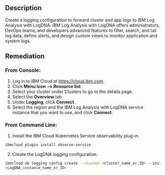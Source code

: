 ## Description

Create a logging configuration to forward cluster and app logs to IBM Log Analysis with
LogDNA. IBM Log Analysis with LogDNA offers administrators, DevOps teams, and
developers advanced features to filter, search, and tail log data, define alerts, and design
custom views to monitor application and system logs.

## Remediation

### From Console:

1. Log in to IBM Cloud at https://cloud.ibm.com.
2. Click **Menu icon --> Resource list**
3. Select your cluster under Clusters to go to the details page.
4. Select the **Overview** tab
5. Under **Logging**, click **Connect**.
6. Select the region and the IBM Log Analysis with LogDNA service instance that you
want to use, and click **Connect**.

### From Command Line:

1. Install the IBM Cloud Kubernetes Service observability plug-in.

```bash
ibmcloud plugin install observe-service
```

2. Create the LogDNA logging configuration.

```bash
ibmcloud ob logging config create --cluster <cluster_name_or_ID> --instance
<LogDNA_instance_name_or_ID>
```